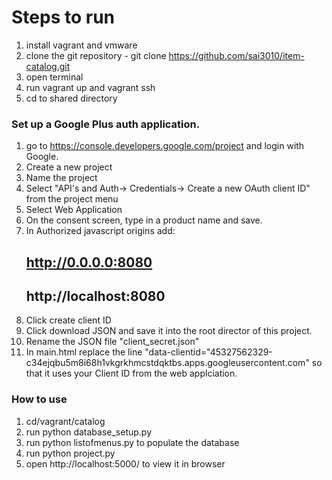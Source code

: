 # Steps to run
1. install vagrant and vmware
2. clone the git repository - git clone https://github.com/sai3010/item-catalog.git
3. open terminal 
4. run vagrant up and vagrant ssh
5. cd to shared directory

### Set up a Google Plus auth application.
1. go to https://console.developers.google.com/project and login with Google.
2. Create a new project
3. Name the project
4. Select "API's and Auth-> Credentials-> Create a new OAuth client ID" from the project menu
5. Select Web Application
6. On the consent screen, type in a product name and save.
7. In Authorized javascript origins add:
    ## http://0.0.0.0:8080
    ## http://localhost:8080 
8. Click create client ID
9. Click download JSON and save it into the root director of this project. 
10. Rename the JSON file "client_secret.json"
11. In main.html replace the line "data-clientid="45327562329-c34ejqbu5m8i68h1vkgrkhmcstdqktbs.apps.googleusercontent.com" so that it uses your Client ID from the web applciation. 

### How to use
1. cd/vagrant/catalog
2. run python database_setup.py 
3. run python listofmenus.py to populate the database
4. run python project.py
5. open http://localhost:5000/ to view it in browser
